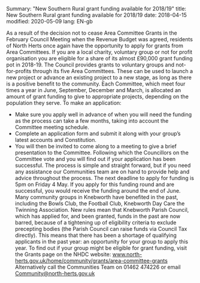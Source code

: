 Summary: "New Southern Rural grant funding available for 2018/19"
title: New Southern Rural grant funding available for 2018/19
date: 2018-04-15
modified: 2020-05-09
lang: EN-gb

As a result of the decision not to cease Area Committee Grants in the February Council Meeting when the Revenue Budget was agreed, residents of North Herts once again have the opportunity to apply for grants from Area Committees.
If you are a local charity, voluntary group or not for profit organisation you are eligible for a share of its almost &pound;90,000 grant funding pot in 2018-19.
The Council provides grants to voluntary groups and not-for-profits through its five Area Committees. These can be used to launch a new project or advance an existing project to a new stage, as long as there is a positive benefit to the community.
Each Committee, which meet four times a year in June, September, December and March, is allocated an amount of grant funding to give to appropriate projects, depending on the population they serve.
To make an application:
* Make sure you apply well in advance of when you will need the funding as the process can take a few months, taking into account the Committee meeting schedule.
* Complete an application form and submit it along with your group’s latest accounts and Constitution.
* You will then be invited to come along to a meeting to give a brief presentation to the Committee. Following which the Councillors on the Committee vote and you will find out if your application has been successful.
The process is simple and straight forward, but if you need any assistance our Communities team are on hand to provide help and advice throughout the process.
The next deadline to apply for funding is 5pm on Friday 4 May.
If you apply for this funding round and are successful, you would receive the funding around the end of June.
Many community groups in Knebworth have benefited in the past, including the Bowls Club, the Football Club, Knebworth Day Care the Twinning Association. New rules mean that Knebworth Parish Council, which has applied for, and been granted, funds in the past are now barred, because of a tightening up of eligibility criteria to exclude precepting bodies (the Parish Council can raise funds via Council Tax directly). This means that there has been a shortage of qualifying applicants in the past year: an opportunity for your group to apply this year.
To find out if your group might be eligible for grant funding, visit the Grants page on the NHDC website: www.north-herts.gov.uk/home/community/grants/area-committee-grants
Alternatively call the Communities Team on 01462 474226 or email Community@north-herts.gov.uk
